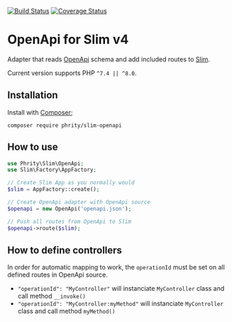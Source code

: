 [![Build Status](https://github.com/sirn-se/phrity-slim-openapi/actions/workflows/acceptance.yml/badge.svg)](https://github.com/sirn-se/phrity-slim-openapi/actions)
[![Coverage Status](https://coveralls.io/repos/github/sirn-se/phrity-slim-openapi/badge.svg?branch=master)](https://coveralls.io/github/sirn-se/phrity-slim-openapi?branch=master)

# OpenApi for Slim v4

Adapter that reads [OpenApi](https://spec.openapis.org) schema and add included routes to [Slim](https://www.slimframework.com).

Current version supports PHP `^7.4 || ^8.0`.

## Installation

Install with [Composer](https://getcomposer.org/);
```
composer require phrity/slim-openapi
```

## How to use

```php
use Phrity\Slim\OpenApi;
use Slim\Factory\AppFactory;

// Create Slim App as you normally would
$slim = AppFactory::create();

// Create OpenApi adapter with OpenApi source
$openapi = new OpenApi('openapi.json');

// Push all routes from OpenApi to Slim
$openapi->route($slim);
```

## How to define controllers

In order for automatic mapping to work, the `operationId` must be set on all defined routes in OpenApi source.

* `"operationId": "MyController"` will instanciate `MyController` class and call method `__invoke()`
* `"operationId": "MyController:myMethod"` will instanciate `MyController` class and call method `myMethod()`

